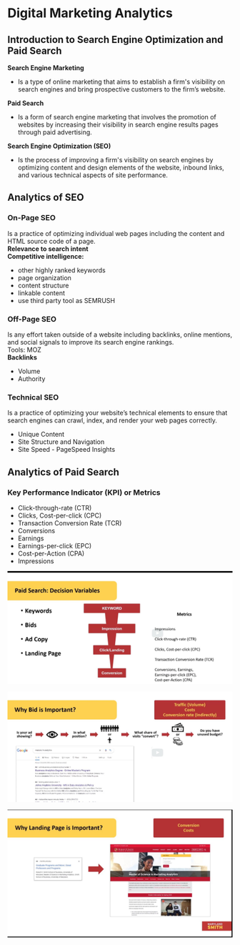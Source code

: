 # Digital Marketing Analytics

## Introduction to Search Engine Optimization and Paid Search
**Search Engine Marketing**
- Is a type of online marketing that aims to establish a firm's visibility on search engines and bring prospective customers to the firm’s website.

**Paid Search**
- Is a form of search engine marketing that involves the promotion of websites by increasing their visibility in search engine results pages through paid advertising.

**Search Engine Optimization (SEO)**
- Is the process of improving a firm's visibility on search engines by optimizing content and design elements of the website,  inbound links, and various technical aspects of site performance.

## Analytics of SEO
### On-Page SEO
Is a practice of optimizing individual web pages including the content and HTML source code of a page.<br>
**Relevance to search intent** <br>
**Competitive intelligence:**
- other highly ranked keywords
- page organization
- content structure
- linkable content
- use third party tool as SEMRUSH

### Off-Page SEO 
Is any effort taken outside of a website including backlinks, online mentions, and social signals to improve its search engine rankings.<br>
Tools: MOZ
<br>
**Backlinks**<br>
- Volume
- Authority

### Technical SEO 
Is a practice of optimizing your website’s technical elements to ensure that search engines can crawl, index, and render your web pages correctly.
- Unique Content
- Site Structure and Navigation
- Site Speed - PageSpeed Insights

## Analytics of Paid Search
### Key Performance Indicator (KPI) or Metrics
- Click-through-rate (CTR)
- Clicks, Cost-per-click (CPC) 
- Transaction Conversion Rate (TCR) 
- Conversions
- Earnings
- Earnings-per-click (EPC)
- Cost-per-Action (CPA)
- Impressions 

![Paid search variable decision](/paid%20search%20decision%20variables.JPG)

![Why bid in important](/why%20bid%20is%20important.JPG)

![Why landing page is important](/why%20landing%20page%20is%20important.JPG)
